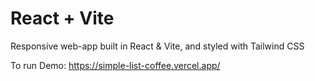 # React + Vite

Responsive web-app built in React & Vite, and styled with Tailwind CSS

To run Demo: https://simple-list-coffee.vercel.app/
